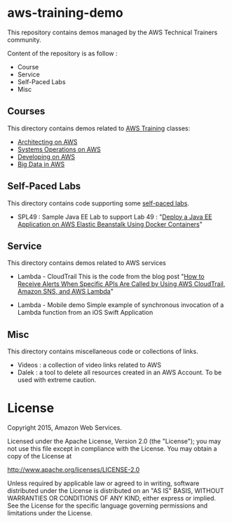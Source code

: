 # aws-training-demo

This repository contains demos managed by the AWS Technical Trainers community.

Content of the repository is as follow :

- Course
- Service
- Self-Paced Labs
- Misc

## Courses

This directory contains demos related to [AWS Training](https://aws.amazon.com/training) classes:

- [Architecting on AWS](course/architecting)
- [Systems Operations on AWS](course/system_operations)
- [Developing on AWS](course/developing/)
- [Big Data in AWS](course/big-data)

## Self-Paced Labs

This directory contains code supporting some [self-paced labs](https://run.qwiklab.com).

- SPL49 : Sample Java EE Lab to support Lab 49 : "[Deploy a Java EE Application on AWS Elastic Beanstalk Using Docker Containers](https://run.qwiklab.com/focuses/preview/1247?locale=en)"

## Service

This directory contains demos related to AWS services

- Lambda - CloudTrail
This is the code from the blog post "[How to Receive Alerts When Specific APIs Are Called by Using AWS CloudTrail, Amazon SNS, and AWS Lambda](http://blogs.aws.amazon.com/security/post/Tx2ZTUVN2VGBS85/How-to-Receive-Alerts-When-Specific-APIs-Are-Called-by-Using-AWS-CloudTrail-Amaz)"

- Lambda - Mobile demo
Simple example of synchronous invocation of a Lambda function from an iOS Swift Application

## Misc

This directory contains miscellaneous code or collections of links.

- Videos : a collection of video links related to AWS
- Dalek : a tool to delete all resources created in an AWS Account.  To be used with extreme caution.

# License

Copyright 2015, Amazon Web Services.

Licensed under the Apache License, Version 2.0 (the "License"); you may not use this file except in compliance with the License.
You may obtain a copy of the License at

http://www.apache.org/licenses/LICENSE-2.0

Unless required by applicable law or agreed to in writing, software distributed under the License is distributed on an "AS IS" BASIS, WITHOUT WARRANTIES OR CONDITIONS OF ANY KIND, either express or implied.  
See the License for the specific language governing permissions and limitations under the License.
